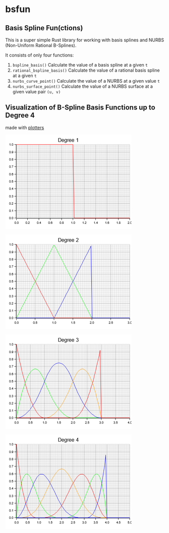 # bsfun

## Basis Spline Fun(ctions)

This is a super simple Rust library for working with basis splines and NURBS (Non-Uniform Rational B-Splines).

It consists of only four functions:

1. `bspline_basis()` Calculate the value of a basis spline at a given `t`
2. `rational_bspline_basis()` Calculate the value of a rational basis spline at a given `t`
3. `nurbs_curve_point()` Calculate the value of a NURBS at a given value `t`
4. `nurbs_surface_point()` Calculate the value of a NURBS surface at a given value pair `(u, v)`

## Visualization of B-Spline Basis Functions up to Degree 4

made with [plotters](https://github.com/plotters-rs/plotters)

![B-Spline Basis Degree 1](basis_degree_1.png)

![B-Spline Basis Degree 2](basis_degree_2.png)

![B-Spline Basis Degree 3](basis_degree_3.png)

![B-Spline Basis Degree 4](basis_degree_4.png)
